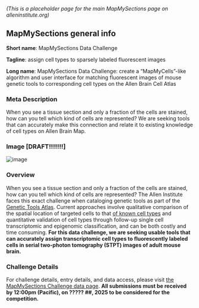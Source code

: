 *(This is a placeholder page for the main MapMySections page on alleninstitute.org)*

## MapMySections general info

**Short name**: MapMySections Data Challenge 

**Tagline**: assign cell types to sparsely labeled fluorescent images

**Long name**: MapMySections Data Challenge: create a “MapMyCells”-like algorithm and user interface for matching fluorescent images of mouse genetic tools to corresponding cell types on the Allen Brain Cell Atlas

### Meta Description
When you see a tissue section and only a fraction of the cells are stained, how can you tell which kind of cells are represented? We are seeking tools that can accurately make this connection and relate it to existing knowledge of cell types on Allen Brain Map.

### Image [DRAFT!!!!!!!]

![image](https://github.com/user-attachments/assets/becb37da-3ad8-4546-b0d9-1ce90c48b7a4)
 
### Overview

When you see a tissue section and only a fraction of the cells are stained, how can you tell which kind of cells are represented? The Allen Institute faces this exact challenge when cataloging genetic tools as part of the [Genetic Tools Atlas](https://portal.brain-map.org/genetic-tools/genetic-tools-atlas). Current approaches involve qualitative comparison of the spatial location of targeted cells to that [of known cell types](https://knowledge.brain-map.org/abcatlas#AQIBSzlKTjIzUDI0S1FDR0s5VTc1QQACSFNZWlBaVzE2NjlVODIxQldZUAADAAQBAAKDgDx7g46YHgOEuBCEhSrCAwQyTlFUSUU3VEFNUDhQUUFITzRQAAWBr6ZKgemsDoGggUeAktXoBgAHAAAFAAYBAQJGUzAwRFhWMFQ5UjFYOUZKNFFFAAN%2BAAAABAAACFZGT0ZZUEZRR1JLVURRVVozRkYACUxWREJKQVc4Qkk1WVNTMVFVQkcACgALAVRMT0tXQ0w5NVJVMDNEOVBFVEcAAjczR1ZURFhERUdFMjdNMlhKTVQAAwEEAQACIzAwMDAwMAADyAEABQEBAiMwMDAwMDAAA8gBAAAAAUFQOEpOTjVMWUFCR1ZNR0tZMUIAAlExTkNXV1BHNkZaMEROSVhKQlEAAwAEAQECgazlhIG8aWIDhMwEVIT%2BMccABQAGAQECRlMwMERYVjBUOVIxWDlGSjRRRQADfgAAAAQAAAhHNEk0R0ZKWEpCOUFUWjNQVFgxAAlMVkRCSkFXOEJJNVlTUzFRVUJHAAoACwFub25lAAJub25lAAMBBAEAAiMwMDAwMDAAA8gBAAUBAQIjMDAwMDAwAAPIAQAAAAIDAA%3D%3D) and quantitative validation of cell types through follow-up single cell transcriptomic and epigenomic classification, and can be both costly and time consuming.  **For this data challenge, we are seeking usable tools that can accurately assign transcriptomic cell types to fluorescently labeled cells in serial two-photon tomography (STPT) images of adult mouse brain.**

### Challenge Details

For challenge details, entry details, and data access, please visit [the MapMySections Challenge data page](https://alleninstitute.github.io/MapMySections). **All submissions must be received by 12:00pm (Pacific), on ????? ##, 2025 to be considered for the competition.**

